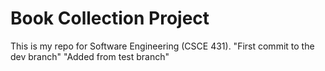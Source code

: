 # Book Collection Project
This is my repo for Software Engineering (CSCE 431).
"First commit to the dev branch"
"Added from test branch"
